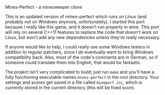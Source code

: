 Mines-Perfect - a minesweeper clone

This is an updated version of mines-perfect which runs on Linux (and probably
not on Windows anymore, unfortunately).  I started this port because I really
like this game, and it doesn't run properly in wine.  This port will rely on
several C++11 features to replace the code that doesn't work on Linux, but
won't add any new dependencies unless they're really necessary.

If anyone would like to help, I could really use some Windows testers in
addition to regular patchers, since I *do* eventually want to bring Windows
compatibility back.  Also, most of the code's comments are in German,
so if someone could translate them into English, that would be fantastic.

The project isn't very complicated to build; just run `make` and you'll have a
fully functioning executable names `mines-perfect` in the root directory.  Your
settings and scores get saved in a file called `mineperf.ini`, which is
currently stored in the current directory (this will be fixed soon).
